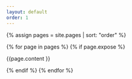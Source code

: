 ```yaml
---
layout: default
order: 1
---
```


{% assign pages = site.pages | sort: "order" %}

{% for page in pages %}
{% if page.expose %}
<!-- page.content | markdownify -->
{{page.content }}

{% endif %}
{% endfor %}



 
 
